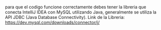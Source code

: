 para que el codigo funcione correctamente debes tener la libreria que conecta IntelliJ IDEA con MySQL utilizando Java, generalmente se utiliza la API JDBC (Java Database Connectivity).
Link de la Libreria:
https://dev.mysql.com/downloads/connector/j/

